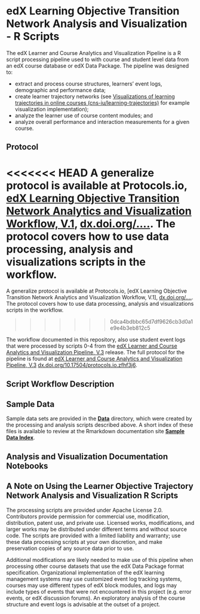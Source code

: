 # edX Learning Objective Transition Network Analysis and Visualization - R Scripts
The edX Learner and Course Analytics and Visualization Pipeline is a R script processing pipeline used to with course and student level data from an edX course database or edX Data Package. The pipeline was designed to:

* extract and process course structures, learners’ event logs, demographic and performance data;
* create learner trajectory networks (see [Visualizations of learning trajectories in online courses (cns-iu/learning-trajectories)](https://github.com/cns-iu/learning-trajectories) for example visualization implementation);
* analyze the learner use of course content modules; and
* analyze overall performance and interaction measurements for a given course.

## Protocol
<<<<<<< HEAD
A generalize protocol is available at Protocols.io, [edX Learning Objective Transition Network Analytics and Visualization Workflow, V.1](), [dx.doi.org/....](). The protocol covers how to use data processing, analysis and visualizations scripts in the workflow. 
=======
A generalize protocol is available at Protocols.io, [edX Learning Objective Transition Network Analytics and Visualization Workflow, V.1], [dx.doi.org/....](). The protocol covers how to use data processing, analysis and visualizations scripts in the workflow. 
>>>>>>> 0dca4bdbbc65d7df9626cb3d0a1e9e4b3eb812c5

The workflow documented in this repository, also use student event logs that were processed by scripts 0-4 from the [edX Learner and Course Analytics and Visualization Pipeline, V.3](https://github.com/cns-iu/edx-learnertrajectorynetpipeline/releases/tag/v0.3-alpha) release. The full protocol for the pipeline is found at [edX Learner and Course Analytics and Visualization Pipeline, V.3](https://www.protocols.io/view/edx-learner-and-course-analytics-and-visualization-zckf2uw) [dx.doi.org/10.17504/protocols.io.zfhf3j6](dx.doi.org/10.17504/protocols.io.zfhf3j6).

## Script Workflow Description


## Sample Data
Sample data sets are provided in the **[Data]()** directory, which were created by the processing and analysis scripts described above. A short index of these files is available to review at the Rmarkdown documentation site **[Sample Data Index]()**.


## Analysis and Visualization Documentation Notebooks


## A Note on Using the Learner Objective Trajectory Network Analysis and Visualization R Scripts
The processing scripts are provided under Apache License 2.0. Contributors provide permission for commercial use, modification, distribution, patent use, and private use.  Licensed works, modifications, and larger works may be distributed under different terms and without source code. The scripts are provided with a limited liability and warranty; use these data processing scripts at your own discretion, and make preservation copies of any source data prior to use.

Additional modifications are likely needed to make use of this pipeline when processing other course datasets that use the edX Data Package format specification. Organizational implementation of the edX learning management systems may use customized event log tracking systems, courses may use different types of edX block modules, and logs may include types of events that were not encountered in this project (e.g. error events, or edX discussion forums). An exploratory analysis of the course structure and event logs is advisable at the outset of a project.
